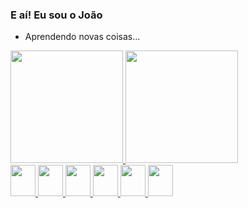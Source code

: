 ### E aí! Eu sou o João
- Aprendendo novas coisas...

<span>
  <a href="https://github.com/jh0n16">
  <img height="180em" src="https://github-readme-stats.vercel.app/api?username=jh0n16&show_icons=true&theme=midnight-purple&include_all_commits=true&count_private=true"/>
  <img height="180em" src="https://github-readme-stats.vercel.app/api/top-langs/?username=jh0n16&layout=compact&langs_count=7&theme=midnight-purple"/>
</span>
<div>
  <img height="50" width="40" src="https://cdn.jsdelivr.net/gh/devicons/devicon/icons/html5/html5-plain-wordmark.svg"/>
  <img height="50" width="40" src="https://cdn.jsdelivr.net/gh/devicons/devicon/icons/css3/css3-plain-wordmark.svg"/>
  <img height="50" width="40" src="https://cdn.jsdelivr.net/gh/devicons/devicon/icons/javascript/javascript-plain.svg"/>
  <img height="50" width="40" src="https://cdn.jsdelivr.net/gh/devicons/devicon/icons/php/php-plain.svg"/>
  <img height="50" width="40" src="https://cdn.jsdelivr.net/gh/devicons/devicon/icons/python/python-original.svg"/>
  <img height="50" width="40" src="https://cdn.jsdelivr.net/gh/devicons/devicon/icons/java/java-original-wordmark.svg"/>

</div>
<!--  
  <p align="center"> Total de visitas no Perfil</p>
  <p align="center">   <img alingn="center" src="https://profile-counter.glitch.me/jh0n16/count.svg" /></p> 
<hr>
-->
